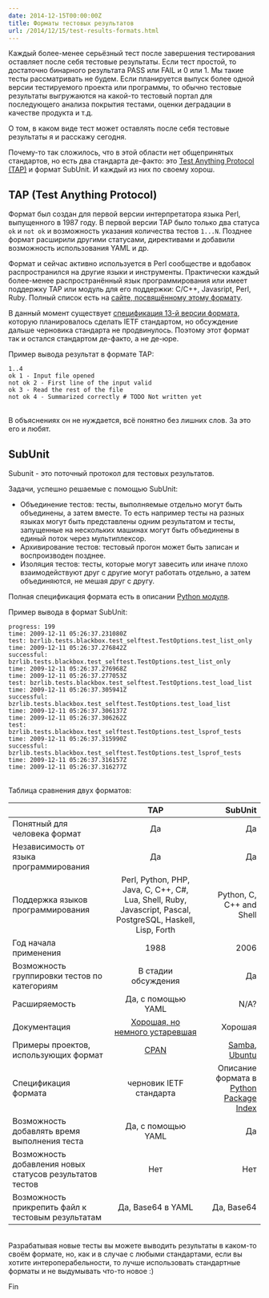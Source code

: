 ```yaml
---
date: 2014-12-15T00:00:00Z
title: Форматы тестовых результатов
url: /2014/12/15/test-results-formats.html
---
```


Каждый более-менее серьёзный тест после завершения тестирования
оставляет после себя тестовые результаты. Если тест простой, то достаточно
бинарного результата PASS или FAIL и 0 или 1. Мы такие тесты рассматривать не будем.
Если планируется выпуск более одной версии тестируемого проекта или программы,
то обычно тестовые результаты выгружаются на какой-то тестовый портал
для последующего анализа покрытия тестами, оценки деградации в качестве продукта и т.д.

О том, в каком виде тест может оставлять после себя тестовые результаты
я и расскажу сегодня.

Почему-то так сложилось, что в этой области нет общепринятых стандартов,
но есть два стандарта де-факто: это [Test Anything Protocol (TAP)](https://en.wikipedia.org/wiki/Test_Anything_Protocol)
и формат SubUnit. И каждый из них по своему хорош.

## TAP (Test Anything Protocol)

Формат был создан для первой версии интерпретатора языка Perl,
выпущенного в 1987 году. В первой версии TAP было только два статуса
``ok`` и ``not ok`` и возможность указания количества тестов ``1...N``.
Позднее формат расширили другими статусами, директивами и добавили возможность
использования YAML и др.

Формат и сейчас активно используется в Perl сообществе и вдобавок
распространился на другие языки и инструменты. Практически каждый более-менее
распространённый язык программирования или имеет поддержку TAP или
модуль для его поддержки: C/C++, Javasript, Perl, Ruby. Полный список есть на
[сайте, посвящённому этому формату](http://testanything.org/producers.html).

В данный момент существует [спецификация 13-й версии формата](http://testanything.org/tap-version-13-specification.html),
которую планировалось сделать IETF стандартом, но обсуждение дальше черновика стандарта не продвинулось.
Поэтому этот формат так и остался стандартом де-факто, а не де-юре.

Пример вывода результат в формате TAP:

	1..4
	ok 1 - Input file opened
	not ok 2 - First line of the input valid
	ok 3 - Read the rest of the file
	not ok 4 - Summarized correctly # TODO Not written yet

<br>
В объяснениях он не нуждается, всё понятно без лишних слов.
За это его и любят.


## SubUnit

Subunit - это поточный протокол для тестовых результатов.

Задачи, успешно решаемые с помощью SubUnit:

* Объединение тестов: тесты, выполняемые отдельно могут быть объединены, а затем
вместе. То есть например тесты на разных языках могут быть представлены одним результатом
и тесты, запущенные на нескольких машинах могут быть объединены в единый поток через мультиплексор.
* Архивирование тестов: тестовый прогон может быть записан и воспроизводен позднее.
* Изоляция тестов: тесты, которые могут завесить или иначе плохо взаимодействуют друг с
другие могут работать отдельно, а затем объединяются, не мешая друг с другу.

Полная спецификация формата есть в описании [Python модуля](https://pypi.python.org/pypi/python-subunit).

Пример вывода в формат SubUnit:

	progress: 199
	time: 2009-12-11 05:26:37.231080Z
	test: bzrlib.tests.blackbox.test_selftest.TestOptions.test_list_only
	time: 2009-12-11 05:26:37.276842Z
	successful: bzrlib.tests.blackbox.test_selftest.TestOptions.test_list_only
	time: 2009-12-11 05:26:37.276968Z
	time: 2009-12-11 05:26:37.277053Z
	test: bzrlib.tests.blackbox.test_selftest.TestOptions.test_load_list
	time: 2009-12-11 05:26:37.305941Z
	successful: bzrlib.tests.blackbox.test_selftest.TestOptions.test_load_list
	time: 2009-12-11 05:26:37.306137Z
	time: 2009-12-11 05:26:37.306262Z
	test: bzrlib.tests.blackbox.test_selftest.TestOptions.test_lsprof_tests
	time: 2009-12-11 05:26:37.315990Z
	successful: bzrlib.tests.blackbox.test_selftest.TestOptions.test_lsprof_tests
	time: 2009-12-11 05:26:37.316157Z
	time: 2009-12-11 05:26:37.316277Z

<br>
Таблица сравнения двух форматов:

|									| TAP		| SubUnit	|
| -------------						|:---------:| ---------:|
| Понятный для человека формат		| Да		| Да		|
| Независимость от языка программирования	| Да		| Да		|
| Поддержка языков программирования	| Perl, Python, PHP, Java, C, C++, C#, Lua, Shell, Ruby, Javascript, Pascal, PostgreSQL, Haskell, Lisp, Forth				 | Python, C, C++ and Shell |
| Год начала применения				| 1988		| 2006		|
| Возможность группировки тестов по категориям | В стадии обсуждения | Да |
| Расширяемость						| Да, с помощью YAML	| N/A?		|
| Документация						 | [Хорошая, но немного устаревшая](http://testanything.org/tap-version-13-specification.html) | Хорошая |
| Примеры проектов, использующих формат	| [CPAN](http://stats.cpantesters.org/) | [Samba](https://www.stationary-traveller.eu/262-subunit-usage-in-Samba.html), [Ubuntu](http://www.tech-foo.net/making-the-most-of-subunit.html) |
| Спецификация формата				| черновик IETF стандарта	| Описание формата в [Python Package Index](https://pypi.python.org/pypi/python-subunit) |
| Возможность добавлять время выполнения теста | Да, с помощью YAML | Да |
| Возможность добавления новых статусов результатов тестов | Нет		| Нет		|
| Возможность прикрепить файл к тестовым результатам | Да, Base64 в YAML	|	Да, Base64 |

<br>
Разрабатывая новые тесты вы можете выводить результаты в каком-то своём формате,
но, как и в случае с любыми стандартами, если вы хотите интероперабельности,
то лучше использовать стандартные форматы и не выдумывать что-то новое :)

Fin
